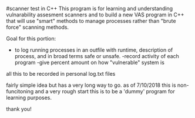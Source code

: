 #scanner test in C++
This program is for learning and understanding vulnarability assesment scanners and to build a new VAS program in C++ that will use "smart" methods to manage processes rather than "brute force" scanning methods. 

Goal for this portion:
- to log running processes in an outfile with runtime, description of process, and 
in broad terms safe or unsafe.
-record activity of each program 
-give percent amount on how "vulnerable" system is

all this to be recorded in personal log.txt files 

fairly simple idea but has a very long way to go.
as of 7/10/2018 this is non-funcitoning and a very rough start
this is to be a 'dummy' program for learning purposes.

thank you!
